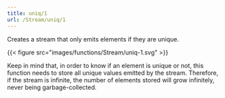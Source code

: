 ```yaml
---
title: uniq/1
url: /Stream/uniq/1
---
```


Creates a stream that only emits elements if they are unique.

{{< figure src="images/functions/Stream/uniq-1.svg" >}}

Keep in mind that, in order to know if an element is unique or not, this function needs to store all unique values emitted by the stream. Therefore, if the stream is infinite, the number of elements stored will grow infinitely, never being garbage-collected.
